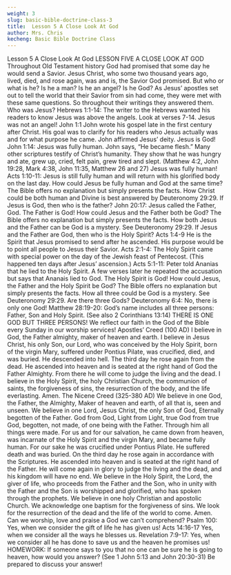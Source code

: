 ```yaml
---
weight: 3
slug: basic-bible-doctrine-class-3
title:  Lesson 5 A Close Look At God
author: Mrs. Chris
kecheng: Basic Bible Doctrine Class
---
```


Lesson 5 A Close Look At God
LESSON FIVE
A CLOSE LOOK AT GOD
Throughout Old Testament history God had promised that some day he would send a Savior. Jesus Christ, who some two thousand years ago, lived, died, and rose again, was and is, the Savior God promised. But who or what is he? Is he a man? Is he an angel? Is he God?
As Jesus’ apostles set out to tell the world that their Savior from sin had come, they were met with these same questions. So throughout their writings they answered them.
Who was Jesus?
Hebrews 1:1-14: The writer to the Hebrews wanted his readers to know Jesus was above the angels. Look at verses 7-14. Jesus was not an angel!
John 1:1 John wrote his gospel late in the first century after Christ. His goal was to clarify for his readers who Jesus actually was and for what purpose he came. John affirmed Jesus’ deity. Jesus is God!
John 1:14: Jesus was fully human. John says, “He became flesh.” Many other scriptures testify of Christ’s humanity. They show that he was hungry and ate, grew up, cried, felt pain, grew tired and slept. (Matthew 4:2, John 19:28, Mark 4:38, John 11:35, Matthew 26 and 27) Jesus was fully human!
Acts 1:10-11: Jesus is still fully human and will return with his glorified body on the last day.
How could Jesus be fully human and God at the same time?
The Bible offers no explanation but simply presents the facts. How Christ could be both human and Divine is best answered by Deuteronomy 29:29.
If Jesus is God, then who is the father?
John 20:17: Jesus called the Father, God. The Father is God!
How could Jesus and the Father both be God?
The Bible offers no explanation but simply presents the facts. How both Jesus and the Father can be God is a mystery. See Deuteronomy 29:29.
If Jesus and the Father are God, then who is the Holy Spirit?
Acts 1:4-9 He is the Spirit that Jesus promised to send after he ascended. His purpose would be to point all people to Jesus their Savior.
Acts 2:1-4: The Holy Spirit came with special power on the day of the Jewish feast of Pentecost. (This happened ten days after Jesus’ ascension.)
Acts 5:1-11: Peter told Ananias that he lied to the Holy Spirit. A few verses later he
repeated the accusation but says that Ananais lied to God. The Holy Spirit is God!
How could Jesus, the Father and the Holy Spirit be God?
The Bible offers no explanation but simply presents the facts. How all three could be God is a mystery. See Deuteronomy 29:29.
Are there three Gods?
Deuteronomy 6:4: No, there is only one God!
Matthew 28:19-20: God’s name includes all three persons: Father, Son and Holy Spirit. (See also 2 Corinthians 13:14)
THERE IS ONE GOD
BUT THREE PERSONS!
We reflect our faith in the God of the Bible every Sunday in our worship services!
Apostles’ Creed (100 AD)
I believe in God, the Father almighty, maker of heaven and earth.
I believe in Jesus Christ, his only Son, our Lord, who was conceived by the Holy Spirit, born of the virgin Mary,
suffered under Pontius Pilate, was crucified, died, and was buried. He descended into hell. The third day he rose again from the dead. He ascended into heaven and is seated at the right hand of God the Father Almighty. From there he will come to judge the living and the dead.
I believe in the Holy Spirit, the holy Christian Church, the communion of saints, the forgiveness of sins, the resurrection of the body, and the life everlasting. Amen.
The Nicene Creed (325-380 AD)
We believe in one God, the Father, the Almighty, Maker of heaven and earth, of all that is, seen and unseen.
We believe in one Lord, Jesus Christ, the only Son of God, Eternally begotten of the Father. God from God, Light from Light, true God from true God, begotten, not made, of one being with the Father. Through him all things were made. For us and for our salvation, he came down from heaven, was incarnate of the Holy Spirit and the virgin Mary,
and became fully human. For our sake he was crucified under Pontius Pilate. He suffered death and was buried. On the third day he rose again in accordance with the Scriptures. He ascended into heaven and is seated at the right hand of the Father. He will come again in glory to judge the living and the dead, and his kingdom will have no end.
We believe in the Holy Spirit, the Lord, the giver of life, who proceeds from the Father and the Son, who in unity with the Father and the Son is worshipped and glorified, who has spoken through the prophets. We believe in one holy Christian and apostolic Church. We acknowledge one baptism for the forgiveness of sins. We look for the resurrection of the dead and the life of the world to come. Amen.
Can we worship, love and praise a God we can’t comprehend?
Psalm 100: Yes, when we consider the gift of life he has given us!
Acts 14:16-17 Yes, when we consider all the ways he blesses us.
Revelation 7:9-17: Yes, when we consider all he has done to save us and the heaven he promises us!
HOMEWORK:
If someone says to you that no one can be sure he is going to heaven, how would you answer? (See
1 John 5:13 and John 20:30-31)
Be prepared to discuss your answer!
